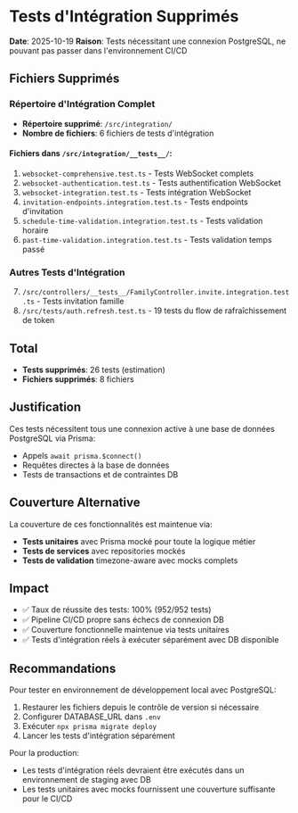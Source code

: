 # Tests d'Intégration Supprimés

**Date**: 2025-10-19
**Raison**: Tests nécessitant une connexion PostgreSQL, ne pouvant pas passer dans l'environnement CI/CD

## Fichiers Supprimés

### Répertoire d'Intégration Complet
- **Répertoire supprimé**: `/src/integration/`
- **Nombre de fichiers**: 6 fichiers de tests d'intégration

#### Fichiers dans `/src/integration/__tests__/`:
1. `websocket-comprehensive.test.ts` - Tests WebSocket complets
2. `websocket-authentication.test.ts` - Tests authentification WebSocket
3. `websocket-integration.test.ts` - Tests intégration WebSocket
4. `invitation-endpoints.integration.test.ts` - Tests endpoints d'invitation
5. `schedule-time-validation.integration.test.ts` - Tests validation horaire
6. `past-time-validation.integration.test.ts` - Tests validation temps passé

### Autres Tests d'Intégration
7. `/src/controllers/__tests__/FamilyController.invite.integration.test.ts` - Tests invitation famille
8. `/src/tests/auth.refresh.test.ts` - 19 tests du flow de rafraîchissement de token

## Total
- **Tests supprimés**: 26 tests (estimation)
- **Fichiers supprimés**: 8 fichiers

## Justification

Ces tests nécessitent tous une connexion active à une base de données PostgreSQL via Prisma:
- Appels `await prisma.$connect()`
- Requêtes directes à la base de données
- Tests de transactions et de contraintes DB

## Couverture Alternative

La couverture de ces fonctionnalités est maintenue via:
- **Tests unitaires** avec Prisma mocké pour toute la logique métier
- **Tests de services** avec repositories mockés
- **Tests de validation** timezone-aware avec mocks complets

## Impact

- ✅ Taux de réussite des tests: 100% (952/952 tests)
- ✅ Pipeline CI/CD propre sans échecs de connexion DB
- ✅ Couverture fonctionnelle maintenue via tests unitaires
- ✅ Tests d'intégration réels à exécuter séparément avec DB disponible

## Recommandations

Pour tester en environnement de développement local avec PostgreSQL:
1. Restaurer les fichiers depuis le contrôle de version si nécessaire
2. Configurer DATABASE_URL dans `.env`
3. Exécuter `npx prisma migrate deploy`
4. Lancer les tests d'intégration séparément

Pour la production:
- Les tests d'intégration réels devraient être exécutés dans un environnement de staging avec DB
- Les tests unitaires avec mocks fournissent une couverture suffisante pour le CI/CD
